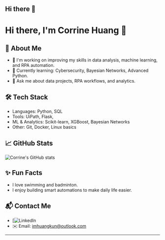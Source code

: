 ## Hi there 👋

<!--
**CorrineHuang/CorrineHuang** is a ✨ _special_ ✨ repository because its `README.md` (this file) appears on your GitHub profile.

Here are some ideas to get you started:

- 🔭 I’m currently working on ...
- 🌱 I’m currently learning ...
- 👯 I’m looking to collaborate on ...
- 🤔 I’m looking for help with ...
- 💬 Ask me about ...
- 📫 How to reach me: ...
- 😄 Pronouns: ...
- ⚡ Fun fact: ...
-->

# Hi there, I'm Corrine Huang 👋

## 🌟 About Me
- 🔭 I'm working on improving my skills in data analysis, machine learning, and RPA automation.
- 🌱 Currently learning: Cybersecurity, Bayesian Networks, Advanced Python.
- 💬 Ask me about data projects, RPA workflows, and analytics.

## 🛠 Tech Stack
- Languages: Python, SQL
- Tools: UiPath, Flask,
- ML & Analytics: Scikit-learn, XGBoost, Bayesian Networks
- Other: Git, Docker, Linux basics

## 📈 GitHub Stats
![Corrine's GitHub stats](https://github-readme-stats.vercel.app/api?username=CorrineHuang&show_icons=true&theme=tokyonight)

## ✨ Fun Facts
- I love swimming and badminton.
- I enjoy building smart automations to make daily life easier.

## 📬 Contact Me
- [![LinkedIn](www.linkedin.com/in/kun-huang-511110188)
- ✉️ Email: imhuangkun@outlook.com
---
